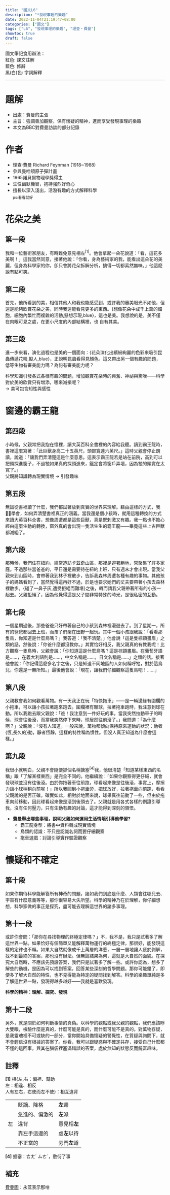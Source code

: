 ```yaml
---
title: "國文L6"
description: "*發現事理的樂趣"
date: 2022-11-04T21:19:47+08:00
categories: ["國文"]
tags: ["L6", "發現事理的樂趣", "理查‧費曼"]
showtoc: true
draft: false
---
```

國文筆記食用辦法：  
<red>紅色</red>: 課文註解  
<blue>藍色</blue>: 修辭  
黑(白)色: 字詞解釋  

------------
# 題解
- 出處：費曼的主張
- 主旨：強調善加觀察，保有懷疑的精神，進而享受發現事理的樂趣
- 本文為BBC對費曼訪談的部分記錄

# 作者
- 理查‧費曼 Richard Feynman (1918~1988)
- 參與曼哈頓原子彈計畫
- 1965諾貝爾物理學獎得主
- 生性幽默機智，抱持強烈好奇心
- 擅長以深入淺出，活潑有趣的方式解釋科學  
<sub>ps:看看就好</sub>

# 花朵之美
## 第一段
我和一位藝術家朋友，有時難免意見相左<sup>[1]</sup>。他會拿起一朵花說道：「看，這花多美啊！」這我當然同意，接著他說：「你看，身為藝術家的我，能看出這朵花的美麗，但身為科學家的你，卻只會將花朵拆解分析，搞得一切都索然無味。」他這麼說有點可笑。

## 第二段
首先，他所看到的美，相信其他人和我也能感受到，或許我的審美眼光不如他，但還是能夠欣賞花朵之美，同時我還能看見更多的東西。{想像花朵中成千上萬的細胞，細胞內繁忙而複雜的活動,<blue>懸想示現</blue>,blue}，這也是美。我想說的是，美不僅在肉眼可見之處，在更小尺度的內部結構裡，也
自有其美。

## 第三段
進一步來看，演化過程也是美的一個面向：{花朵演化出繽紛絢麗的色彩來吸引昆蟲傳遞花粉,<blue>擬人</blue>,blue}，正說明昆蟲看得見顏色。這又帶出另一個有趣的問題，低等生物有審美能力嗎？為何有審美能力呢？  

科學知識引發各式各樣有趣的問題，增加觀賞花朵時的興奮、神祕與驚嘆——科學對於美的欣賞只有增添，哪來減損呢？  
<red> → 美可包含知性與感性</red>

# 窗邊的霸王龍
## 第四段
小時候，父親常把我抱在懷裡，讀大英百科全書裡的內容給我聽。讀到霸王龍時，書裡這麼寫著：「此巨獸身高二十五英尺，頭部寬達六英尺。」這時父親會停止朗讀，說道：「讓我們弄清楚這是什麼意思。這表示霸王龍若是站在前院，高到可以把頭探進窗子，不過牠如果真的探頭進來，鐵定會將窗戶弄壞，因為牠的頭實在太寬了。」  
<red>父親將知識轉為現實情境 → 引發趣味</red>

## 第五段
無論從書裡讀了什麼，我們都試著放到真實的世界來理解。藉由這樣的方式，我࿿࿿學會，如何弄清楚書裡真正的涵義。當我還是個小孩時，就用這種轉換的方式來讀大英百科全書，想像周遭都是這些巨獸，真是既刺激又有趣。我一點也不擔心經由這麼生動的轉換，窗外真的會出現一隻活生生的霸王龍——畢竟這些上古巨獸都滅絕了。

## 第六段
那時候，我們住在紐約，經常造訪卡茲奇山區，那裡是避暑勝地，常聚集了許多家庭。不過那些當爸爸的，平日還是需要待在紐約上班，只有週末才會出現。當我父親來到山區時，會帶著我到林子裡散步，告訴我森林周遭各種有趣的事物。其他孩子的媽媽看到了，當然覺得這再好不過，於是也要求她們的丈夫要帶著小孩去森林裡散步。{碰了一鼻子灰,遭受拒絕而難堪}之後，轉而請我父親帶著所有的小孩一起去。父親拒絕了，因為他覺得這是父子間非常特殊的時光，是很私密的互動。

## 第七段
一個星期過後，那些爸爸只好帶著自己的小孩到森林裡漫遊去了。到了星期一，所有的爸爸都回去上班，而孩子們聚在田野一起玩。其中一個小孩跟我說：「看看那隻鳥，你知道是什麼鳥嗎？」我答道：「我不清楚。」他會說「這是隻棕頸畫眉」之類的話，然後說：「你爸什麼都沒教你。」其實恰好相反，我父親真的有教我呢！比方觀察一隻鳥時，父親會說：「你知道這是什麼鳥嗎？這是棕頸畫眉。在葡萄牙語是……，在義大利語則是……，中文名稱是……，日文名稱是……」之類的話。接著他會說：「你記得這麼多名字之後，只是知道不同地區的人如何稱呼牠，對於這鳥兒，你還是一無所知。」最後他會說：「現在，讓我們仔細觀察這隻鳥吧！……」

## 第八段
父親教會我如何觀看萬物。有一天我正在玩「特快拖車」——是一輛邊緣有圍欄的小拖車，可以讓小孩拉著跑來跑去。圍欄裡有顆球，拉著拖車跑時，我注意到球在動。所以我跑去跟父親說：「爸！我注意到一件好玩的事。當我突然拉動車子的時候，球會往後滾，而當我突然停下來時，球居然往前滾了。」我問道：「為什麼啊？」父親說：「沒有人知道。一般來說，萬物都傾向保持原來運動的狀況：動者{恆,長久的}動，靜者恆靜，這樣的特性稱為慣性。但沒人真正知道為什麼會這樣。」

## 第九段
我很小就明白，父親不會隨便抓個名稱搪塞<sup>[4]</sup>我，他很清楚「知道某樣東西的名稱」跟「了解某樣東西」是完全不同的。他繼續說：「如果你觀察得更仔細，就會發現球並沒有往後滾。由於你拖著車往前跑，球看起來像是往後滾，事實上，摩擦力讓小球稍稍向前呢！」所以我回到小拖車旁，把球放好，拉著拖車向前跑，看看父親說的是否正確。確實如此，相對於地面來說，球果真往前動了一些，但由於拖車向前移動，因此球看起來像是滾到後頭去了。父親就是用各式各樣的例證引導我，沒有任何壓力，只有生動有趣的討論，這才能得到深刻的領悟。

- **費曼舉出哪些事理，說明父親如何運用生活情境引導他學習?**
  - 霸王龍身型：將書中資料轉成現實情境
  - 鳥類的認識：不只是認識名詞而要仔細觀察
  - 拖車遊戲：討論引導實作驗證觀察

# 懷疑和不確定
## 第十段
如果你期待科學能解答所有神奇的問題，諸如我們到底是什麼、人類會往哪兒去、宇宙有什麼意義等等，那你很容易大失所望。科學的精神乃在於理解，你仔細想想，科學家做的事正是探究，盡可能去理解這世界的諸多事理。

## 第十一段
或許你會問：「那你在尋找物理的終極定律嗎？」不，我不是，我只是試著多了解這世界一點。如果恰好有個簡單又能解釋萬物運行的終極定律，那很好，能發現這樣的定律也不賴。如果大自然就像成千上萬層的洋蔥，一層一層地讓人疲於剝解，找不到最終的答案，那也沒有辦法。但無論結果為何，這就是大自然的面貌。在探究大自然時，不應該先預設答案，我們只是試著多了解一些。或許你認為，想多了解些的動機，是因為可以找到答案，回答某些深刻的哲學問題。那你可能錯了，即便多了解大自然的特性，也不見得能為特定的疑問找到解答。科學的樂趣單純是多了解這世界一點，發現得越多越好——我就是喜歡發現。

**<red>科學的精神：理解、探究、發現</red>**

## 第十二段
另外，就是關於如何判斷事情的真偽。以科學的觀點或我父親的觀點，我們應該睜大雙眼，檢驗什麼是真的，什麼可能是真的，而什麼可能不是真的。對萬物存疑，是我靈魂裡不可或缺的一部分，當你開始具備懷疑的警覺性，在質疑與詢問下，就不會輕信沒有根據的答案了。你看，我可以跟疑惑與不確定共存，接受自己什麼都不懂的這回事。與其在腦袋裡塞滿錯誤的答案，處於無知的狀態反而饒富趣味。

## 註釋
**[1]** 相{左,右：偏袒、幫助<br>左：相違、相反<br>人有左右，右使而左不使}：相互違背  
<table>
  <tr>
    <td rowspan="5">左</td>
    <td>貶謫、降格</td>
    <td><b>左</b>遷</td>
  </tr>
  <tr>
    <td>急進的、偏激的</td>
    <td><b>左</b>派</td>
  </tr>
  <tr>
    <td>違背</td>
    <td>意見相<b>左</b></td>
  </tr>
  <tr>
    <td>靠左手這邊的</td>
    <td>虛<b>左</b>以待</td>
  </tr>
  <tr>
    <td>不正當的</td>
    <td>旁門<b>左</b>道</td>
  </tr>
</table>

**[4]** 搪塞：ㄊㄤˊ ㄙㄜˋ，敷衍了事

## 補充
[費曼圖](https://upload.wikimedia.org/wikipedia/commons/thumb/1/1a/RichardFeynman-PaineMansionWoods1984_copyrightTamikoThiel_bw.jpg/220px-RichardFeynman-PaineMansionWoods1984_copyrightTamikoThiel_bw.jpg)：永蒿表示那啥